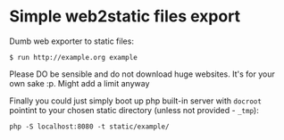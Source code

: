 # Simple web2static files export

Dumb web exporter to static files:

```shell
$ run http://example.org example
```

Please DO be sensible and do not download huge websites. It's for your own sake :p. Might add a limit anyway

Finally you could just simply boot up php built-in server with `docroot` pointint to your chosen static directory (unless not provided - `_tmp`):

```shell
php -S localhost:8080 -t static/example/
```
